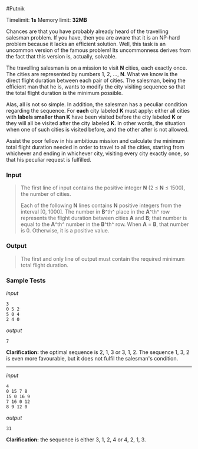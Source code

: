 #Putnik

Timelimit: **1s** Memory limit: **32MB**

Chances are that you have probably already heard of the travelling
salesman problem. If you have, then you are aware that it is an NP-hard
problem because it lacks an efficient solution. Well, this task is an
uncommon version of the famous problem! Its uncommonness derives from
the fact that this version is, actually, solvable.

The travelling salesman is on a mission to visit **N** cities, each
exactly once. The cities are represented by numbers 1, 2, ..., **N**.
What we know is the direct flight duration between each pair of cities.
The salesman, being the efficient man that he is, wants to modify the
city visiting sequence so that the total flight duration is the minimum
possible.

Alas, all is not so simple. In addition, the salesman has a peculiar
condition regarding the sequence. For **each** city labeled **K** must
apply: either all cities with **labels smaller than K** have been
visited before the city labeled **K** or they will all be visited after
the city labeled **K**. In other words, the situation when one of such
cities is visited before, and the other after is not allowed.

Assist the poor fellow in his ambitious mission and calculate the
minimum total flight duration needed in order to travel to all the
cities, starting from whichever and ending in whichever city, visiting
every city exactly once, so that his peculiar request is fulfilled.

### Input
> The first line of input contains the positive integer **N** (2 ≤ **N** ≤
> 1500), the number of cities.
>
> Each of the following **N** lines contains **N** positive integers from
> the interval [0, 1000]. The number in **B**^th^ place in the **A**^th^
> row represents the flight duration between cities **A** and **B**; that
> number is equal to the **A**^th^ number in the **B**^th^ row. When **A**
> = **B**, that number is 0. Otherwise, it is a positive value.

### Output
> The first and only line of output must contain the required minimum
> total flight duration.

### Sample Tests
_input_

```
3
0 5 2
5 0 4
2 4 0
```

_output_
```
7
```

**Clarification:** the optimal sequence is 2, 1, 3
or 3, 1, 2. The sequence 1, 3, 2 is even more favourable, but it does
not fulfil the salesman's condition.

---


_input_

```
4
0 15 7 8
15 0 16 9
7 16 0 12
8 9 12 0
```

_output_
```
31
```

**Clarification:** the sequence is either 3, 1, 2,
4 or 4, 2, 1, 3.